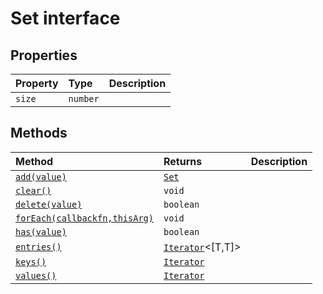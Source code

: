 # Set interface










## Properties

| Property	   | Type	| Description|
|:-------------|:-------|:-----------|
|`size`      | `number` |  |




## Methods

| Method	   |  Returns	| Description|
|:-------------|:-------|:-----------|
|[`add(value)`](#addvalue)      | [`Set`](../es6-collections/set.md)<T> |  |
|[`clear()`](#clear)      | `void` |  |
|[`delete(value)`](#deletevalue)      | `boolean` |  |
|[`forEach(callbackfn,thisArg)`](#foreachcallbackfnthisarg)      | `void` |  |
|[`has(value)`](#hasvalue)      | `boolean` |  |
|[`entries()`](#entries)      | [`Iterator`](../es6-collections/iterator.md)<[T,T]> |  |
|[`keys()`](#keys)      | [`Iterator`](../es6-collections/iterator.md)<T> |  |
|[`values()`](#values)      | [`Iterator`](../es6-collections/iterator.md)<T> |  |



